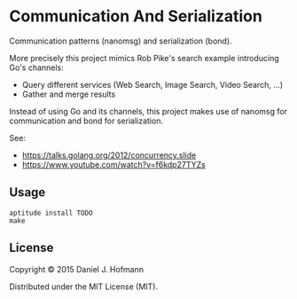 # Communication And Serialization

Communication patterns (nanomsg) and serialization (bond).

More precisely this project mimics Rob Pike's search example introducing Go's channels:

* Query different services (Web Search, Image Search, Video Search, ...)
* Gather and merge results

Instead of using Go and its channels, this project makes use of nanomsg for communication and bond for serialization.

See:

* https://talks.golang.org/2012/concurrency.slide
* https://www.youtube.com/watch?v=f6kdp27TYZs


## Usage

    aptitude install TODO
    make


## License

Copyright © 2015 Daniel J. Hofmann

Distributed under the MIT License (MIT).
